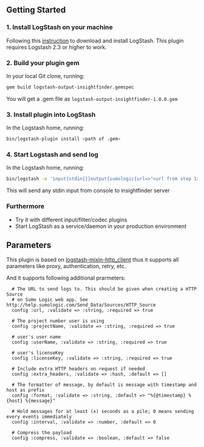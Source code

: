 ## Getting Started

### 1. Install LogStash on your machine
Following this [instruction](https://www.elastic.co/guide/en/logstash/current/getting-started-with-logstash.html) to download and install LogStash. This plugin requires Logstash 2.3 or higher to work.

### 2. Build your plugin gem
In your local Git clone, running:
```sh
gem build logstash-output-insightfinder.gemspec
```
You will get a .gem file as `logstash-output-insightfinder-1.0.0.gem`

### 3. Install plugin into LogStash
In the Logstash home, running:
```sh
bin/logstash-plugin install <path of .gem>
```

### 4. Start Logstash and send log
In the Logstash home, running:
```sh
bin/logstash -e 'input{stdin{}}output{sumologic{url=>"<url from step 1>"}}'
```
This will send any stdin input from console to insightfinder server

### Furthermore
- Try it with different input/filter/codec plugins
- Start LogStash as a service/daemon in your production environment

## Parameters
This plugin is based on [logstash-mixin-http_client](https://github.com/logstash-plugins/logstash-mixin-http_client) thus it supports all parameters like proxy, authentication, retry, etc.

And it supports following additional prarmeters:
```
  # The URL to send logs to. This should be given when creating a HTTP Source
  # on Sumo Logic web app. See http://help.sumologic.com/Send_Data/Sources/HTTP_Source
  config :url, :validate => :string, :required => true

  # The project number user is using
  config :projectName, :validate => :string, :required => true

  # user's user name
  config :userName, :validate => :string, :required => true

  # user's licenseKey
  config :licenseKey, :validate => :string, :required => true

  # Include extra HTTP headers on request if needed
  config :extra_headers, :validate => :hash, :default => []

  # The formatter of message, by default is message with timestamp and host as prefix
  config :format, :validate => :string, :default => "%{@timestamp} %{host} %{message}"

  # Hold messages for at least (x) seconds as a pile; 0 means sending every events immediately  
  config :interval, :validate => :number, :default => 0

  # Compress the payload
  config :compress, :validate => :boolean, :default => false

```
